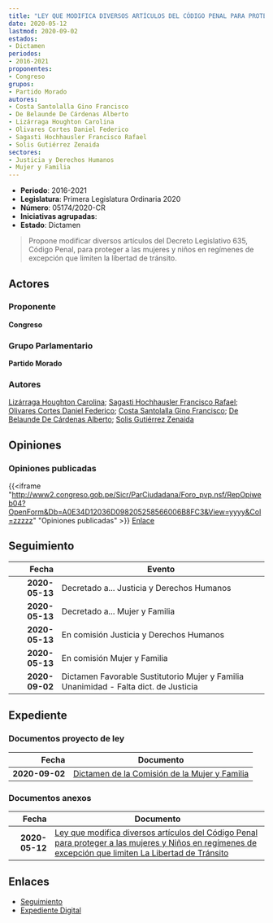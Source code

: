 ```yaml
---
title: "LEY QUE MODIFICA DIVERSOS ARTÍCULOS DEL CÓDIGO PENAL PARA PROTEGER A LAS MUJERES Y NIÑOS EN REGÍMENES DE EXCEPCIÓN QUE LIMITEN LA LIBERTAD DE TRÁNSITO"
date: 2020-05-12
lastmod: 2020-09-02
estados:
- Dictamen
periodos:
- 2016-2021
proponentes:
- Congreso
grupos:
- Partido Morado
autores:
- Costa Santolalla Gino Francisco
- De Belaunde De Cárdenas Alberto
- Lizárraga Houghton Carolina
- Olivares Cortes Daniel Federico
- Sagasti Hochhausler Francisco Rafael
- Solis Gutiérrez Zenaida
sectores:
- Justicia y Derechos Humanos
- Mujer y Familia
---
```

- **Periodo**: 2016-2021
- **Legislatura**: Primera Legislatura Ordinaria 2020
- **Número**: 05174/2020-CR
- **Iniciativas agrupadas**: 
- **Estado**: Dictamen

> Propone modificar diversos artículos del Decreto Legislativo 635, Código Penal, para proteger a las mujeres y niños en regímenes de excepción que limiten la libertad de tránsito.


## Actores

### Proponente

**Congreso**

### Grupo Parlamentario

**Partido Morado**

### Autores

[Lizárraga Houghton Carolina](mailto:mailto:clizarraga@congreso.gob.pe); [Sagasti Hochhausler Francisco Rafael](mailto:mailto:fsagasti@congreso.gob.pe); [Olivares Cortes Daniel Federico](mailto:mailto:dolivares@congreso.gob.pe); [Costa Santolalla Gino Francisco](mailto:mailto:gcosta@congreso.gob.pe); [De Belaunde De Cárdenas Alberto](mailto:mailto:adebelaunde@congreso.gob.pe); [Solis Gutiérrez Zenaida](mailto:mailto:zsolis@congreso.gob.pe)

## Opiniones

### Opiniones publicadas

{{<iframe "http://www2.congreso.gob.pe/Sicr/ParCiudadana/Foro_pvp.nsf/RepOpiweb04?OpenForm&Db=A0E34D12036D098205258566006B8FC3&View=yyyy&Col=zzzzz" "Opiniones publicadas" >}}
[Enlace](http://www2.congreso.gob.pe/Sicr/ParCiudadana/Foro_pvp.nsf/RepOpiweb04?OpenForm&Db=A0E34D12036D098205258566006B8FC3&View=yyyy&Col=zzzzz)


## Seguimiento

| Fecha | Evento |
|------:|--------|
| **2020-05-13** | Decretado a... Justicia y Derechos Humanos |
| **2020-05-13** | Decretado a... Mujer y Familia |
| **2020-05-13** | En comisión Justicia y Derechos Humanos |
| **2020-05-13** | En comisión Mujer y Familia |
| **2020-09-02** | Dictamen Favorable Sustitutorio Mujer y Familia Unanimidad - Falta dict. de Justicia |

## Expediente

### Documentos proyecto de ley

| Fecha | Documento |
|------:|-----------|
| **2020-09-02** | [Dictamen de la Comisión de la Mujer y Familia](http://www.leyes.congreso.gob.pe/Documentos/2016_2021/Dictamenes/Proyectos_de_Ley/05174DC16MAY-20200902.pdf) |

### Documentos anexos

| Fecha | Documento |
|------:|-----------|
| **2020-05-12** | [Ley que modifica diversos artículos del Código Penal para proteger a las mujeres y Niños en regímenes de excepción que limiten La Libertad de Tránsito](http://www.leyes.congreso.gob.pe/Documentos/2016_2021/Proyectos_de_Ley_y_de_Resoluciones_Legislativas/PL05174-20200512.pdf) |

## Enlaces

- [Seguimiento](http://www2.congreso.gob.pe/Sicr/TraDocEstProc/CLProLey2016.nsf/f7fff46988ca05b1052578e100829cc7/4389659c7e96f42a05258566007f988e?OpenDocument)
- [Expediente Digital](http://www2.congreso.gob.pe/Sicr/TraDocEstProc/Expvirt_2011.nsf/visbusqptramdoc1621/05174?opendocument)

